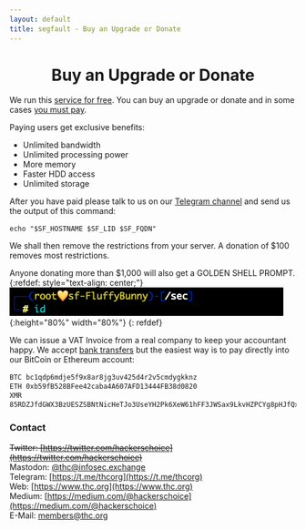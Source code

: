 ```yaml
---
layout: default
title: segfault - Buy an Upgrade or Donate
---
```


<div style="text-align:center"><h1>Buy an Upgrade or Donate</h1></div>

We run this [service for free](../youcheapfuck). You can buy an upgrade or donate and in some cases [you must pay](../youcheapfuck).

Paying users get exclusive benefits:
* Unlimited bandwidth
* Unlimited processing power
* More memory
* Faster HDD access
* Unlimited storage

After you have paid please talk to us on our [Telegram channel](https://t.me/thcorg) and send us the output of this command:
```shell
echo "$SF_HOSTNAME $SF_LID $SF_FQDN"
```
We shall then remove the restrictions from your server. A donation of $100 removes most restrictions.

Anyone donating more than $1,000 will also get a GOLDEN SHELL PROMPT.
{:refdef: style="text-align: center;"}
![golden prompt](golden-prompt.png){:height="80%" width="80%"}
{: refdef}


We can issue a VAT Invoice from a real company to keep your accountant happy. We accept [bank transfers](https://t.me/thcorg) but the easiest way is to pay directly into our BitCoin or Ethereum account:

```
BTC bc1qdp6mdje5f9x8ar8jg3uv425d4r2v5cmdygkknz
ETH 0xb59fB528BFee42caba4A607AFD13444FB38d0820
XMR 85RDZJfdGWX3BzUESZSBNtNicHeTJo3UseYH2Pk6XeW61hFF3JWSax9LkvHZPCYg8pHJfQxCEHfgsFXFWrFNiUVMGzFv9cx
```

### Contact

~~Twitter: [https://twitter.com/hackerschoice](https://twitter.com/hackerschoice)~~  
Mastodon: [@thc@infosec.exchange](https://infosec.exchange/@thc)  
Telegram: [https://t.me/thcorg](https://t.me/thcorg)  
Web: [https://www.thc.org](https://www.thc.org)  
Medium: [https://medium.com/@hackerschoice](https://medium.com/@hackerschoice)  
E-Mail: members@thc.org  

